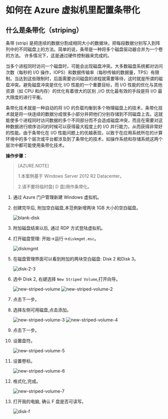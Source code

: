 <properties
                pageTitle="如何在 Azure 虚拟机里配置条带化"
                description="在 Windows Server 2012 R2 Datacenter 中配置条带化"
                services="virtual-machines"
                documentationCenter=""
                authors=""
                manager=""
                editor=""
                tags="虚拟机,Windows Server 2012 R2 Datacenter,条带化,striping"/>

<tags
                ms.service="virtual-machines-aog"
                ms.date="12/15/2016"
                wacn.date="12/15/2016"/>

# 如何在 Azure 虚拟机里配置条带化

## 什么是条带化（striping）

条带 (strip) 是把连续的数据分割成相同大小的数据块，把每段数据分别写入到阵列中的不同磁盘上的方法。简单的说，条带是一种将多个磁盘驱动器合并为一个卷的方法。 许多情况下，这是通过硬件控制器来完成的。

当多个进程同时访问一个磁盘时，可能会出现磁盘冲突。大多数磁盘系统都对访问次数（每秒的 I/O 操作，IOPS）和数据传输率（每秒传输的数据量，TPS）有限制。当达到这些限制时，后面需要访问磁盘的进程就需要等待，这时就是所谓的磁盘冲突。避免磁盘冲突是优化 I/O 性能的一个重要目标，而 I/O 性能的优化与其他资源（如 CPU 和内存）的优化有着很大的区别 ,I/O 优化最有效的手段是将 I/O 最大限度的进行平衡。  

条带化技术就是一种自动的将 I/O 的负载均衡到多个物理磁盘上的技术，条带化技术就是将一块连续的数据分成很多小部分并把他们分别存储到不同磁盘上去。这就能使多个进程同时访问数据的多个不同部分而不会造成磁盘冲突，而且在需要对这种数据进行顺序访问的时候可以获得最大程度上的 I/O 并行能力，从而获得非常好的性能。由于条带化在 I/O 性能问题上的优越表现，以致于在应用系统所在的计算环境中的多个层次或平台都涉及到了条带化的技术，如操作系统和存储系统这两个层次中都可能使用条带化技术。

**操作步骤：**  

>[AZURE.NOTE]<p>1.本案例基于 Windows Server 2012 R2 Datacenter。<p>2.请不要将临时盘( D 盘)用作条带化。  

1. 通过 Azure 门户管理新建 Windows 虚拟机。
2. 创建完毕后, 附加空白磁盘,本范例新增两块 1GB 大小的空白磁盘。 

    ![blank-disk](./media/aog-virtual-machines-howto-disk-striping/blank-disk.png)

3. 附加磁盘结束以后, 通过 RDP 方式登陆虚拟机。
4. 打开磁盘管理: 开始->运行->`diskmgmt.msc`。  

    ![diskmgmt](./media/aog-virtual-machines-howto-disk-striping/diskmgmt.png)  

5. 在磁盘管理界面可以看到附加的两块空白磁盘: Disk 2 和Disk 3。

    ![disk-2-3](./media/aog-virtual-machines-howto-disk-striping/disk-2-3.png)

6. 选中 Disk 2, 右键选择 `New Striped Volume`,打开向导。

    ![new-striped-volume](./media/aog-virtual-machines-howto-disk-striping/new-striped-volume.png)
    ![new-striped-volume-2](./media/aog-virtual-machines-howto-disk-striping/new-striped-volume-2.png)

7. 点击下一步。
8. 选择左侧可用磁盘,点击添加。

    ![new-striped-volume-3](./media/aog-virtual-machines-howto-disk-striping/new-striped-volume-3.png)
    ![new-striped-volume-4](./media/aog-virtual-machines-howto-disk-striping/new-striped-volume-4.png)

9. 点击下一步。
10. 设置盘符。

    ![new-striped-volume-5](./media/aog-virtual-machines-howto-disk-striping/new-striped-volume-5.png)

11. 设置卷标。

    ![new-striped-volume-6](./media/aog-virtual-machines-howto-disk-striping/new-striped-volume-6.png)

12. 格式化,完成。

    ![new-striped-volume-7](./media/aog-virtual-machines-howto-disk-striping/new-striped-volume-7.png)

13. 打开我的电脑, 确认 F 盘是否可读写。

    ![disk-f](./media/aog-virtual-machines-howto-disk-striping/disk-f.png)

